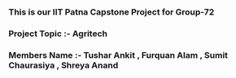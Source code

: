 ### This is our IIT Patna Capstone Project for Group-72 
### Project Topic :- Agritech
### Members Name :- Tushar Ankit , Furquan Alam , Sumit Chaurasiya , Shreya Anand 


